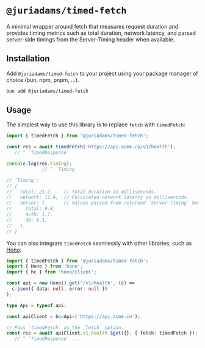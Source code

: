 # `@juriadams/timed-fetch`

A minimal wrapper around fetch that measures request duration and provides timing metrics such as total duration, network latency, and parsed server-side timings from the Server-Timing header when available.

## Installation

Add `@juriadams/timed-fetch` to your project using your package manager of choice (bun, npm, pnpm, ...).

```bash
bun add @juriadams/timed-fetch
```

## Usage

The simplest way to use this library is to replace `fetch` with `timedFetch`:

```ts
import { timedFetch } from '@juriadams/timed-fetch';

const res = await timedFetch('https://api.acme.co/v1/health');
   // ^ `TimedResponse`

console.log(res.timing);
             // ^ `Timing`

// `Timing`:
// {
//   total: 21.2,    // Total duration in milliseconds.
//   network: 11.4,  // Calculated network latency in milliseconds.
//   server: {       // Values parsed from returned `Server-Timing` header.
//     total: 9.8,
//     auth: 1.7,
//     db: 8.1,
//   },
// }
```

You can also integrate `timedFetch` seamlessly with other libraries, such as [Hono](https://github.com/honojs/hono):

```ts
import { timedFetch } from '@juriadams/timed-fetch';
import { Hono } from 'hono';
import { hc } from 'hono/client';

const api = new Hono().get('/v1/health', (c) =>
  c.json({ data: null, error: null })
);

type Api = typeof api;

const apiClient = hc<Api>('https://api.acme.co');

// Pass `timedFetch` as the `fetch` option.
const res = await apiClient.v1.health.$get({}, { fetch: timedFetch });
   // ^ `TimedResponse` ...
```